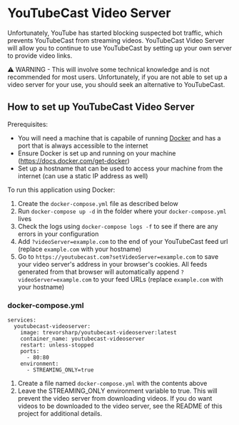 # YouTubeCast Video Server

Unfortunately, YouTube has started blocking suspected bot traffic, which prevents YouTubeCast from streaming videos. YouTubeCast Video Server will allow you to continue to use YouTubeCast by setting up your own server to provide video links.

⚠️ WARNING - This will involve some technical knowledge and is not recommended for most users. Unfortunately, if you are not able to set up a video server for your use, you should seek an alternative to YouTubeCast.

## How to set up YouTubeCast Video Server

Prerequisites:

- You will need a machine that is capabile of running [Docker](https://docs.docker.com/get-started/docker-overview/) and has a port that is always accessible to the internet
- Ensure Docker is set up and running on your machine (https://docs.docker.com/get-docker)
- Set up a hostname that can be used to access your machine from the internet (can use a static IP address as well)

To run this application using Docker:

1. Create the `docker-compose.yml` file as described below
2. Run `docker-compose up -d` in the folder where your `docker-compose.yml` lives
3. Check the logs using `docker-compose logs -f` to see if there are any errors in your configuration
4. Add `?videoServer=example.com` to the end of your YouTubeCast feed url (replace `example.com` with your hostname)
5. Go to `https://youtubecast.com?setVideoServer=example.com` to save your video server's address in your browser's cookies. All feeds generated from that browser will automatically append `?videoServer=example.com` to your feed URLs (replace `example.com` with your hostname)

### docker-compose.yml

```
services:
  youtubecast-videoserver:
    image: trevorsharp/youtubecast-videoserver:latest
    container_name: youtubecast-videoserver
    restart: unless-stopped
    ports:
      - 80:80
    environment:
      - STREAMING_ONLY=true
```

1. Create a file named `docker-compose.yml` with the contents above
2. Leave the STREAMING_ONLY environment variable to true. This will prevent the video server from downloading videos. If you do want videos to be downloaded to the video server, see the README of this project for additional details.
